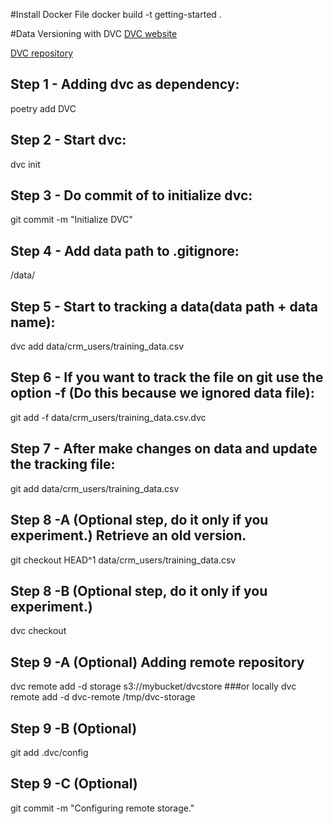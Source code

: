#Install Docker File
docker build -t getting-started .

#Data Versioning with DVC
[DVC website](https://dvc.org)

[DVC repository](https://github.com/iterative/dvc)
## Step 1 - Adding dvc as dependency:
poetry add DVC

## Step 2 - Start dvc:
dvc init

## Step 3 - Do commit of to initialize dvc:
git commit -m "Initialize DVC"

## Step 4 - Add data path to .gitignore:
/data/

## Step 5 - Start to tracking a data(data path + data name):
dvc add data/crm_users/training_data.csv 

## Step 6 - If you want to track the file on git use the option -f (Do this because we ignored data file):
git add -f data/crm_users/training_data.csv.dvc

## Step 7 - After make changes on data and update the tracking file:
git add data/crm_users/training_data.csv 

## Step 8 -A (Optional step, do it only if you experiment.) Retrieve an old version.
git checkout HEAD^1 data/crm_users/training_data.csv 

## Step 8 -B (Optional step, do it only if you experiment.)
dvc checkout

## Step 9 -A (Optional) Adding remote repository
dvc remote add -d storage s3://mybucket/dvcstore
###or locally
dvc remote add -d dvc-remote /tmp/dvc-storage

## Step 9 -B (Optional) 
git add .dvc/config

## Step 9 -C (Optional) 
git commit -m "Configuring remote storage."

